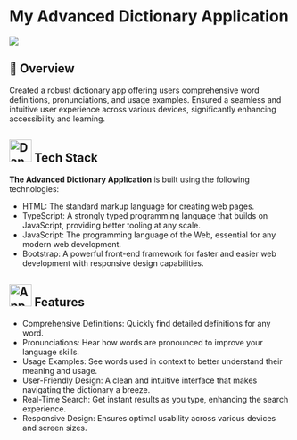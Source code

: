 # My Advanced Dictionary Application

<img src="https://github.com/dannycao1997/DictionaryApp/blob/1b2e1b4069f02f47b5504759bdefdbc5646488fd/dictionary.gif"/>

## 🚀 Overview
Created a robust dictionary app offering users comprehensive word definitions, pronunciations, and usage examples. Ensured a seamless and intuitive user experience across various devices, significantly enhancing accessibility and learning.

## <a name="features"><img src="https://img.icons8.com/?size=100&id=KGEqZ4cYLMvt&format=png&color=000000" width="40" height="40" alt="Dannyverse Logo"> Tech Stack</a>

**The Advanced Dictionary Application** is built using the following technologies:</summary>

- HTML: The standard markup language for creating web pages.
- TypeScript: A strongly typed programming language that builds on JavaScript, providing better tooling at any scale.
- JavaScript: The programming language of the Web, essential for any modern web development.
- Bootstrap: A powerful front-end framework for faster and easier web development with responsive design capabilities.

## <a name="features"><img src="https://img.icons8.com/?size=100&id=yu8zbS5Jw24l&format=png&color=000000" width="40" height="40" alt="App"> Features</a>

- Comprehensive Definitions: Quickly find detailed definitions for any word.
- Pronunciations: Hear how words are pronounced to improve your language skills.
- Usage Examples: See words used in context to better understand their meaning and usage.
- User-Friendly Design: A clean and intuitive interface that makes navigating the dictionary a breeze.
- Real-Time Search: Get instant results as you type, enhancing the search experience.
- Responsive Design: Ensures optimal usability across various devices and screen sizes.


